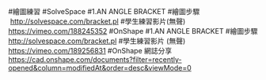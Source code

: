 #繪圖練習
#SolveSpace
#1.AN ANGLE BRACKET
#繪圖步驟  http://solvespace.com/bracket.pl
#學生練習影片(無聲) https://vimeo.com/188245352
#OnShape
#1.AN ANGLE BRACKET
#繪圖步驟  http://solvespace.com/bracket.pl
#學生練習影片 (無聲)  https://vimeo.com/189256831
#OnShape 網誌分享  https://cad.onshape.com/documents?filter=recently-opened&column=modifiedAt&order=desc&viewMode=0
